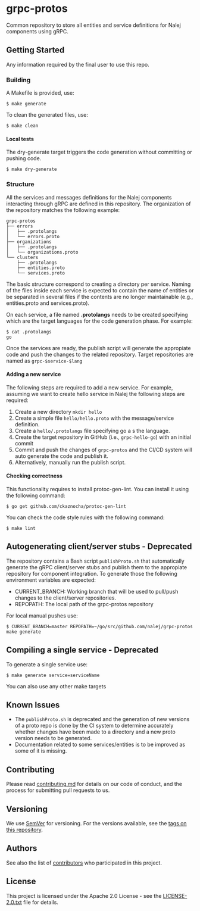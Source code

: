 # grpc-protos

Common repository to store all entities and service definitions for Nalej components using gRPC.

## Getting Started

Any information required by the final user to use this repo.

### Building

A Makefile is provided, use:

```
$ make generate
```

To clean the generated files, use:

```
$ make clean
```

#### Local tests

The dry-generate target triggers the code generation without committing or pushing code.

```
$ make dry-generate
```

### Structure

All the services and messages definitions for the Nalej components interacting through gRPC are defined in this repository. The organization of the repository matches the following example:

```
grpc-protos
├── errors
│   ├── .protolangs
│   └── errors.proto
├── organizations
│   ├── .protolangs
│   └── organizations.proto
└── clusters
    ├── .protolangs
    ├── entities.proto
    └── services.proto
```

The basic structure correspond to creating a directory per service. Naming of the files inside each service is expected to contain the name of entities or be separated in several files if the contents are no longer maintainable (e.g., entities.proto and services.proto).

On each service, a file named **.protolangs** needs to be created specifying which are the target languages for the code generation phase. For example:

```
$ cat .protolangs
go
```

Once the services are ready, the publish script will generate the appropiate code and push the changes to the related repository. Target repositories are named as `grpc-$service-$lang`

#### Adding a new service

The following steps are required to add a new service. For example, assuming we want to create hello service in Nalej the following steps are required:

1. Create a new directory `mkdir hello`
2. Create a simple file `hello/hello.proto` with the message/service definition.
3. Create a `hello/.protolangs` file specifying go a s the language.
4. Create the target repository in GitHub (i.e., `grpc-hello-go`) with an initial commit
5. Commit and push the changes of `grpc-protos` and the CI/CD system will auto generate the code and publish it.
6. Alternatively, manually run the publish script.

#### Checking correctness

This functionality requires to install protoc-gen-lint. You can install it using the following command:

```
$ go get github.com/ckaznocha/protoc-gen-lint
```

You can check the code style rules with the following command:

```
$ make lint
```

## Autogenerating client/server stubs - Deprecated

The repository contains a Bash script `publishProto.sh` that automatically generate the gRPC client/server stubs and publish them to the appropiate repository for component integration. To generate those the following environment variables are expected:

* CURRENT_BRANCH: Working branch that will be used to pull/push changes to the client/server repositories.
* REPOPATH: The local path of the grpc-protos repository

For local manual pushes use:

```
$ CURRENT_BRANCH=master REPOPATH=~/go/src/github.com/nalej/grpc-protos make generate
```

## Compiling a single service - Deprecated

To generate a single service use:

```
$ make generate service=serviceName
```

You can also use any other make targets

## Known Issues

* The `publishProto.sh` is deprecated and the generation of new versions of a proto repo is done by the CI system
to determine accurately whether changes have been made to a directory and a new proto version needs to be generated.
* Documentation related to some services/entities is to be improved as some of it is missing.

## Contributing

Please read [contributing.md](contributing.md) for details on our code of conduct, and the process for submitting pull requests to us.

## Versioning

We use [SemVer](http://semver.org/) for versioning. For the versions available, see the [tags on this repository](https://github.com/nalej/grpc-protos/tags). 

## Authors

See also the list of [contributors](https://github.com/nalej/grpc-protos/contributors) who participated in this project.

## License
This project is licensed under the Apache 2.0 License - see the [LICENSE-2.0.txt](LICENSE-2.0.txt) file for details.

